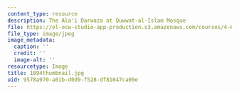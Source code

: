 ```yaml
---
content_type: resource
description: The Ala'i Darwaza at Quwwat-al-Islam Mosque
file: https://ol-ocw-studio-app-production.s3.amazonaws.com/courses/4-614-religious-architecture-and-islamic-cultures-fall-2002/9578a970a01bd0d9f528df81047ca09e_1094thumbnail.jpg
file_type: image/jpeg
image_metadata:
  caption: ''
  credit: ''
  image-alt: ''
resourcetype: Image
title: 1094thumbnail.jpg
uid: 9578a970-a01b-d0d9-f528-df81047ca09e
---
```

